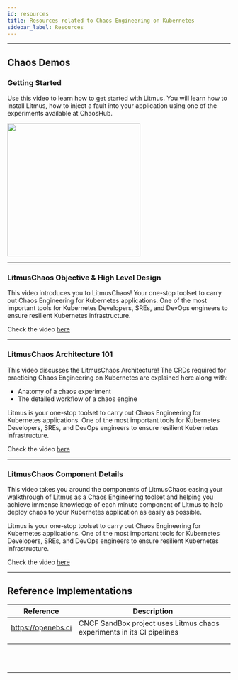 ```yaml
---
id: resources 
title: Resources related to Chaos Engineering on Kubernetes
sidebar_label: Resources 
---
```

------

## Chaos Demos



### Getting Started

Use this video to learn how to get started with Litmus. You will learn how to install Litmus, how to inject a fault into your application using one of the experiments available at ChaosHub.

<a href="https://asciinema.org/a/G9TcXpgikLuGTBY7btIUNSuWN" target="_blank">

<img src="/docs/assets/getstarted.svg" width="300">

</a>

<hr>

### LitmusChaos Objective & High Level Design

This video introduces you to LitmusChaos! Your one-stop toolset to carry out Chaos Engineering for Kubernetes applications. One of the most important tools for Kubernetes Developers, SREs, and DevOps engineers to ensure resilient Kubernetes infrastructure.

Check the video <a href="https://youtu.be/ep6yxp_23Bk?list=PLmM1fgu30seVGFyNIEyDgAq6KnzgW2p3m">here

</a>

<hr>

### LitmusChaos Architecture 101

This video discusses the LitmusChaos Architecture! The CRDs required for practicing Chaos Engineering on Kubernetes are explained here along with: 
 - Anatomy of a chaos experiment
- The detailed workflow of a chaos engine

Litmus is your one-stop toolset to carry out Chaos Engineering for Kubernetes applications. One of the most important tools for Kubernetes Developers, SREs, and DevOps engineers to ensure resilient Kubernetes infrastructure.

Check the video <a href="https://www.youtube.com/watch?v=L38gBn8eEHw&list=PLmM1fgu30seVGFyNIEyDgAq6KnzgW2p3m&index=3&t=6s">here

</a>

<hr>

### LitmusChaos Component Details

This video takes you around the components of LitmusChaos easing your walkthrough of Litmus as a Chaos Engineering toolset and helping you achieve immense knowledge of each minute component of Litmus to help deploy chaos to your Kubernetes application as easily as possible.

Litmus is your one-stop toolset to carry out Chaos Engineering for Kubernetes applications. One of the most important tools for Kubernetes Developers, SREs, and DevOps engineers to ensure resilient Kubernetes infrastructure.

Check the video <a href="https://www.youtube.com/watch?v=yhWgzN90SME&list=PLmM1fgu30seVGFyNIEyDgAq6KnzgW2p3m&index=5&t=3674s">here
  
</a>

<hr>


## Reference Implementations

| Reference          | Description                                                  |
| ------------------ | ------------------------------------------------------------ |
| https://openebs.ci | CNCF SandBox project uses Litmus chaos experiments in its CI pipelines |
|                    |                                                              |
|                    |                                                              |

<br>

<br>

<hr>

<br>

<br>


